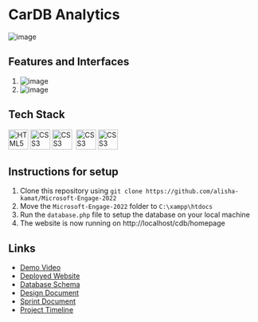 # CarDB Analytics
![image](https://user-images.githubusercontent.com/84401192/170089076-b381f98a-9997-48be-8465-c447328c30ad.png)

## Features and Interfaces
1. ![image](https://user-images.githubusercontent.com/84401192/170094769-9cd03c06-c437-4886-8574-8add2538384a.png)
2. ![image](https://user-images.githubusercontent.com/84401192/170095933-cc1e04e2-ecfa-4e43-9f4e-3d950ee821fe.png)


## Tech Stack
<a href="https://www.w3.org/TR/html5/" title="HTML5"><img src="https://github.com/get-icon/geticon/raw/master/icons/html-5.svg" alt="HTML5" width="40px" height="40px"></a>
<a href="https://www.w3.org/TR/CSS/" title="CSS3"><img src="https://github.com/get-icon/geticon/raw/master/icons/css-3.svg" alt="CSS3" width="40px" height="40px"></a>
<a href="https://www.w3.org/TR/JS/" title="Javascript"><img src="https://github.com/get-icon/geticon/raw/master/icons/javascript.svg" alt="CSS3" width="40px" height="40px"></a>&nbsp;
<a href="https://www.w3.org/TR/MySQL/" title="MySQL"><img src="https://github.com/get-icon/geticon/raw/master/icons/mysql.svg" alt="CSS3" width="40px" height="40px"></a>&nbsp;<a href="https://www.w3.org/TR/Bootstrap/" title="Bootstap"><img src="https://github.com/get-icon/geticon/raw/master/icons/bootstrap.svg" alt="CSS3" width="40px" height="40px"></a>

## Instructions for setup
1. Clone this repository using ``` git clone https://github.com/alisha-kamat/Microsoft-Engage-2022 ```
2. Move the ``` Microsoft-Engage-2022 ``` folder to ```C:\xampp\htdocs  ```
3. Run the ``` database.php ``` file to setup the database on your local machine
4. The website is now running on http://localhost/cdb/homepage

## Links
<ul>
  <li><a href="">Demo Video</a></li>
  <li><a href=""><a href="">Deployed Website</a></li>
  <li><a href="">Database Schema</a></li>
  <li><a href=""><a href="">Design Document</a></li>
  <li><a href="">Sprint Document</a></li>
  <li><a href="">Project Timeline</a></li>
</ul>
